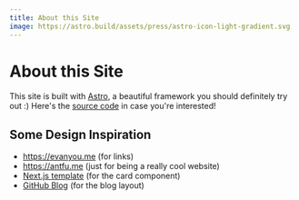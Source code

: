 ```yaml
---
title: About this Site
image: https://astro.build/assets/press/astro-icon-light-gradient.svg
---
```


# About this Site

This site is built with [Astro](https://astro.build/), a beautiful framework you should definitely try out :) Here's the [source code](https://github.com/danielzsh/danielz.sh) in case you're interested!

## Some Design Inspiration

- https://evanyou.me (for links)
- https://antfu.me (just for being a really cool website)
- [Next.js template](https://nextjs-template.vercel.app/) (for the card component)
- [GitHub Blog](https://github.blog) (for the blog layout)